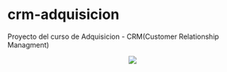 # crm-adquisicion
Proyecto del curso de Adquisicion - CRM(Customer Relationship Managment)
<p align="center"><img src="https://blog.connext.es/hs-fs/hubfs/crm-blog-1.png?width=800&name=crm-blog-1.png"></p>
